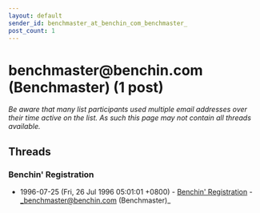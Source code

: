 ```yaml
---
layout: default
sender_id: benchmaster_at_benchin_com_benchmaster_
post_count: 1
---
```


# benchmaster<span>@</span>benchin.com (Benchmaster) (1 post)

_Be aware that many list participants used multiple email addresses over their time active on the list. As such this page may not contain all threads available._

## Threads

### Benchin' Registration
+ 1996-07-25 (Fri, 26 Jul 1996 05:01:01 +0800) - [Benchin' Registration](/archive/1996/07/a676e194b5b790ba6e276d59de4ecee695612965eb27f1a52ec05cda4487a466) - _benchmaster@benchin.com (Benchmaster)_

